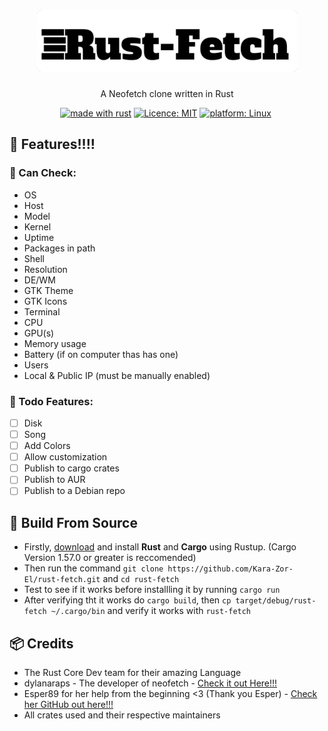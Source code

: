 <h1 align="center">
    <img src="Images/Logo.png" alt="Logo" height="100px">
    <br />
</h1>
<p align="center">A Neofetch clone written in Rust</p>
<p align="center"><a href="https://www.rust-lang.org" target="_blank"><img src="https://img.shields.io/badge/Made%20With-Rust-000000?style=for-the-badge" alt="made with rust" /></a>&nbsp;<a href="https://raw.githubusercontent.com/Kara-Zor-El/rust-fetch/main/LICENSE" target="_blank"><img src="https://img.shields.io/github/license/Kara-Zor-El/rust-fetch?style=for-the-badge" alt="Licence: MIT" /></a>&nbsp;<a href="" target="_blank"><img src="https://img.shields.io/badge/Platform-Linux-ffd133?style=for-the-badge" alt="platform: Linux" /></a>&nbsp;
</p>

## 🚀 Features!!!!
### 🔎 Can Check:
- OS
- Host
- Model
- Kernel
- Uptime
- Packages in path
- Shell
- Resolution
- DE/WM
- GTK Theme
- GTK Icons
- Terminal
- CPU
- GPU(s)
- Memory usage
- Battery (if on computer thas has one)
- Users
- Local & Public IP (must be manually enabled)
### 🚧 Todo Features:
- [ ] Disk
- [ ] Song
- [ ] Add Colors
- [ ] Allow customization
- [ ] Publish to cargo crates
- [ ] Publish to AUR
- [ ] Publish to a Debian repo

## 🔨 Build From Source
- Firstly, [download](https://rustup.rs/) and install **Rust** and **Cargo** using Rustup. (Cargo Version 1.57.0 or greater is reccomended)
- Then run the command `git clone https://github.com/Kara-Zor-El/rust-fetch.git` and `cd rust-fetch`
- Test to see if it works before installling it by running `cargo run`
- After verifying tht it works do `cargo build`, then `cp target/debug/rust-fetch ~/.cargo/bin` and verify it works with `rust-fetch`

## 📦 Credits
- The Rust Core Dev team for their amazing Language
- dylanaraps - The developer of neofetch - [Check it out Here!!!](https://github.com/dylanaraps/neofetch/)
- Esper89 for her help from the beginning <3 (Thank you Esper) - [Check her GitHub out here!!!](https://github.com/Esper89)
- All crates used and their respective maintainers

